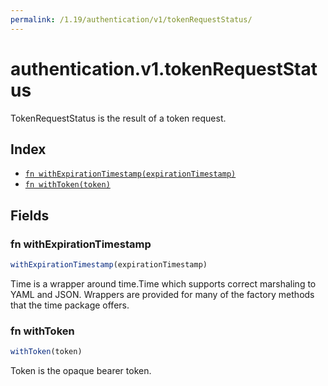 ```yaml
---
permalink: /1.19/authentication/v1/tokenRequestStatus/
---
```


# authentication.v1.tokenRequestStatus

TokenRequestStatus is the result of a token request.

## Index

* [`fn withExpirationTimestamp(expirationTimestamp)`](#fn-withexpirationtimestamp)
* [`fn withToken(token)`](#fn-withtoken)

## Fields

### fn withExpirationTimestamp

```ts
withExpirationTimestamp(expirationTimestamp)
```

Time is a wrapper around time.Time which supports correct marshaling to YAML and JSON.  Wrappers are provided for many of the factory methods that the time package offers.

### fn withToken

```ts
withToken(token)
```

Token is the opaque bearer token.